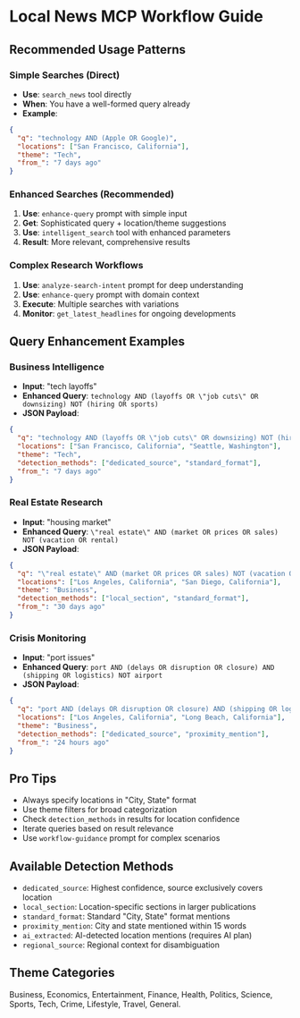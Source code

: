 # Local News MCP Workflow Guide

## Recommended Usage Patterns

### Simple Searches (Direct)

- **Use**: `search_news` tool directly
- **When**: You have a well-formed query already
- **Example**:

```json
{
  "q": "technology AND (Apple OR Google)",
  "locations": ["San Francisco, California"],
  "theme": "Tech",
  "from_": "7 days ago"
}
```

### Enhanced Searches (Recommended)

1. **Use**: `enhance-query` prompt with simple input
2. **Get**: Sophisticated query + location/theme suggestions  
3. **Use**: `intelligent_search` tool with enhanced parameters
4. **Result**: More relevant, comprehensive results

### Complex Research Workflows

1. **Use**: `analyze-search-intent` prompt for deep understanding
2. **Use**: `enhance-query` prompt with domain context
3. **Execute**: Multiple searches with variations
4. **Monitor**: `get_latest_headlines` for ongoing developments

## Query Enhancement Examples

### Business Intelligence

- **Input**: "tech layoffs"
- **Enhanced Query**: `technology AND (layoffs OR \"job cuts\" OR downsizing) NOT (hiring OR sports)`
- **JSON Payload**:

```json
{
  "q": "technology AND (layoffs OR \"job cuts\" OR downsizing) NOT (hiring OR sports)",
  "locations": ["San Francisco, California", "Seattle, Washington"],
  "theme": "Tech",
  "detection_methods": ["dedicated_source", "standard_format"],
  "from_": "7 days ago"
}
```

### Real Estate Research

- **Input**: "housing market"
- **Enhanced Query**: `\"real estate\" AND (market OR prices OR sales) NOT (vacation OR rental)`
- **JSON Payload**:

```json
{
  "q": "\"real estate\" AND (market OR prices OR sales) NOT (vacation OR rental)",
  "locations": ["Los Angeles, California", "San Diego, California"],
  "theme": "Business",
  "detection_methods": ["local_section", "standard_format"],
  "from_": "30 days ago"
}
```

### Crisis Monitoring

- **Input**: "port issues"
- **Enhanced Query**: `port AND (delays OR disruption OR closure) AND (shipping OR logistics) NOT airport`
- **JSON Payload**:

```json
{
  "q": "port AND (delays OR disruption OR closure) AND (shipping OR logistics) NOT airport",
  "locations": ["Los Angeles, California", "Long Beach, California"],
  "theme": "Business",
  "detection_methods": ["dedicated_source", "proximity_mention"],
  "from_": "24 hours ago"
}
```

## Pro Tips

- Always specify locations in "City, State" format
- Use theme filters for broad categorization  
- Check `detection_methods` in results for location confidence
- Iterate queries based on result relevance
- Use `workflow-guidance` prompt for complex scenarios

## Available Detection Methods

- `dedicated_source`: Highest confidence, source exclusively covers location
- `local_section`: Location-specific sections in larger publications
- `standard_format`: Standard "City, State" format mentions
- `proximity_mention`: City and state mentioned within 15 words
- `ai_extracted`: AI-detected location mentions (requires AI plan)
- `regional_source`: Regional context for disambiguation

## Theme Categories

Business, Economics, Entertainment, Finance, Health, Politics, Science, Sports, Tech, Crime, Lifestyle, Travel, General.